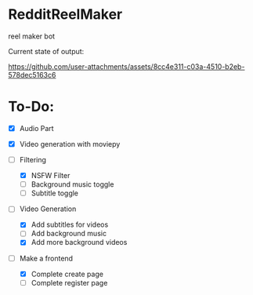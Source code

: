 # RedditReelMaker

reel maker bot

Current state of output:

https://github.com/user-attachments/assets/8cc4e311-c03a-4510-b2eb-578dec5163c6

# To-Do:

- [X] Audio Part <br>
- [X] Video generation with moviepy <br>

- [ ] Filtering <br>
  - [X] NSFW Filter <br>
  - [ ] Background music toggle <br>
  - [ ] Subtitle toggle <br>
- [ ] Video Generation
  - [X] Add subtitles for videos <br>
  - [ ] Add background music  <br>
  - [X] Add more background videos 
- [ ] Make a frontend <br>
  - [X] Complete create page
  - [ ] Complete register page 
